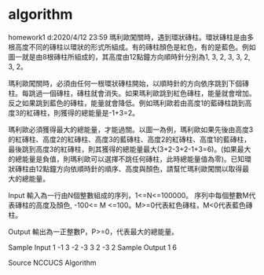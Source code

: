 # algorithm
homework1 d:2020/4/12 23:59
瑪利歐闖關時，遇到環狀磚柱。環狀磚柱是由多根高度不同的磚柱以環狀的形式所組成。有的磚柱顏色是紅色，有的是藍色。例如圖一就是由8根磚柱所組成的，其高度由12點鐘方向順時針分別為1, 3, 2, 3, 3, 2, 3, 2。

瑪利歐闖關時，必須由任何一根環狀磚柱開始，以順時針的方向依序跳到下個磚柱。每跳過一個磚柱，磚柱就會消失。如果瑪利歐跳到紅色磚柱，能量就會增加。反之如果跳到藍色的磚柱，能量就會降低。例如瑪利歐若由高度1的藍磚柱跳到高度3的紅磚柱，則獲得的總能量是-1+3=2。

瑪利歐必須獲得最大的總能量，才能過關。以圖一為例，瑪利歐如果先後由高度3的紅磚柱、高度2的紅磚柱、高度3的藍磚柱、高度2的紅磚柱、高度1的藍磚柱，最後跳到高度3的紅磚柱，則其獲得的總能量最大(3+2-3+2-1+3=6)。(如果最大的總能量是負值，則瑪利歐可以選擇不跳任何磚柱，此時總能量值為零)。已知環狀磚柱由12點鐘方向依順時針的順序、高度與顏色，請幫忙瑪利歐闖關以取得最大的總能量。

Input
輸入為一行由N個整數組成的序列，1<=N<=100000。
序列中每個整數M代表磚柱的高度及顏色, -100<= M <=100。M>=0代表紅色磚柱，M<0代表藍色磚柱。

Output
輸出為一正整數P，P>=0，代表最大的總能量。


Sample Input 1 
-1 3 -2 -3 3 2 -3 2
Sample Output 1
6

Source
NCCUCS Algorithm

